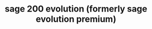 ---
title: "sage 200 evolution (formerly sage evolution premium)"
titleList: sage 200 evolution
summary: "Formerly Sage Evolution Premium: Get back to basics with smart, cost-effective software for big businesses."
type: platform
image: "/uploads/logo-platform-sage-200-evolution.png"
imageAlt: sage 200 evolution logo
weight: 10
---